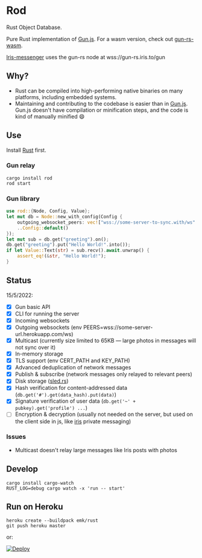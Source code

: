 # Rod

Rust Object Database.

Pure Rust implementation of [Gun.js](https://github.com/amark/gun). For a wasm version, check out [gun-rs-wasm](https://github.com/mmalmi/gun-rs-wasm).

[Iris-messenger](https://github.com/irislib/iris-messenger) uses the gun-rs node at wss://gun-rs.iris.to/gun

## Why?

- Rust can be compiled into high-performing native binaries on many platforms, including embedded systems.
- Maintaining and contributing to the codebase is easier than in [Gun.js](https://github.com/amark/gun). Gun.js doesn't have compilation or minification steps, and the code is kind of manually minified 😄

## Use

Install [Rust](https://doc.rust-lang.org/book/ch01-01-installation.html) first.

### Gun relay

```
cargo install rod
rod start
```

### Gun library

```rust
use rod::{Node, Config, Value};
let mut db = Node::new_with_config(Config {
    outgoing_websocket_peers: vec!["wss://some-server-to-sync.with/ws".to_string()],
    ..Config::default()
});
let mut sub = db.get("greeting").on();
db.get("greeting").put("Hello World!".into());
if let Value::Text(str) = sub.recv().await.unwrap() {
    assert_eq!(&str, "Hello World!");
}
```

## Status

15/5/2022:

- [x] Gun basic API
- [x] CLI for running the server
- [x] Incoming websockets
- [x] Outgoing websockets (env PEERS=wss://some-server-url.herokuapp.com/ws)
- [x] Multicast (currently size limited to 65KB — large photos in messages will not sync over it)
- [x] In-memory storage
- [x] TLS support (env CERT_PATH and KEY_PATH)
- [x] Advanced deduplication of network messages
- [x] Publish & subscribe (network messages only relayed to relevant peers)
- [x] Disk storage ([sled.rs](https://sled.rs))
- [x] Hash verification for content-addressed data (`db.get('#').get(data_hash).put(data)`)
- [x] Signature verification of user data (`db.get('~' + pubkey).get('profile') ...`)
- [ ] Encryption & decryption (usually not needed on the server, but used on the client side in js, like [iris](https://github.com/iris-lib/iris-messenger) private messaging)

### Issues

- Multicast doesn't relay large messages like Iris posts with photos

## Develop

```
cargo install cargo-watch
RUST_LOG=debug cargo watch -x 'run -- start'
```

## Run on Heroku

```
heroku create --buildpack emk/rust
git push heroku master
```

or:

[![Deploy](assets/herokubutton.svg)](https://heroku.com/deploy?template=https://github.com/mmalmi/gun-rs)
